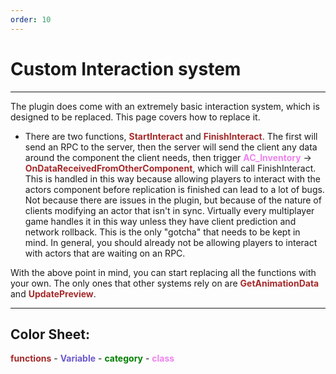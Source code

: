 ```yaml
---
order: 10
---
```


# Custom Interaction system

---
The plugin does come with an extremely basic interaction system, which is designed to be replaced. This page covers how to replace it.

 - There are two functions, <span style="color:brown">**StartInteract**</span> and <span style="color:brown">**FinishInteract**</span>. The first will send an RPC to the server, then the server will send the client any data around the component the client needs, then trigger <span style="color:violet">**AC_Inventory**</span> -> <span style="color:brown">**OnDataReceivedFromOtherComponent**</span>, which will call FinishInteract.
 This is handled in this way because allowing players to interact with the actors component before replication is finished can lead to a lot of bugs. Not because there are issues in the plugin, but because of the nature of clients modifying an actor that isn't in sync. Virtually every multiplayer game handles it in this way unless they have client prediction and network rollback.
 This is the only "gotcha" that needs to be kept in mind. In general, you should already not be allowing players to interact with actors that are waiting on an RPC.


With the above point in mind, you can start replacing all the functions with your own. The only ones that other systems rely on are <span style="color:brown">**GetAnimationData**</span> and <span style="color:brown">**UpdatePreview**</span>.

---
## Color Sheet:
<span style="color:brown">**functions**</span> - <span style="color:slateblue">**Variable**</span> - <span style="color:green">**category**</span> - <span style="color:violet">**class**</span>
